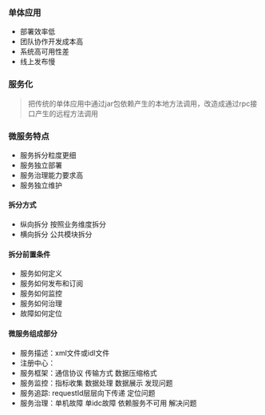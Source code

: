 ### 单体应用
- 部署效率低
- 团队协作开发成本高
- 系统高可用性差
- 线上发布慢

### 服务化
> 把传统的单体应用中通过jar包依赖产生的本地方法调用，改造成通过rpc接口产生的远程方法调用

### 微服务特点

- 服务拆分粒度更细
- 服务独立部署
- 服务治理能力要求高
- 服务独立维护

#### 拆分方式
- 纵向拆分
按照业务维度拆分
- 横向拆分
公共模块拆分

#### 拆分前置条件

- 服务如何定义
- 服务如何发布和订阅
- 服务如何监控
- 服务如何治理
- 故障如何定位

#### 微服务组成部分

- 服务描述：xml文件或idl文件
- 注册中心：
- 服务框架：通信协议 传输方式 数据压缩格式
- 服务监控：指标收集 数据处理 数据展示           发现问题
- 服务追踪: requestId层层向下传递             定位问题
- 服务治理：单机故障 单idc故障 依赖服务不可用     解决问题

